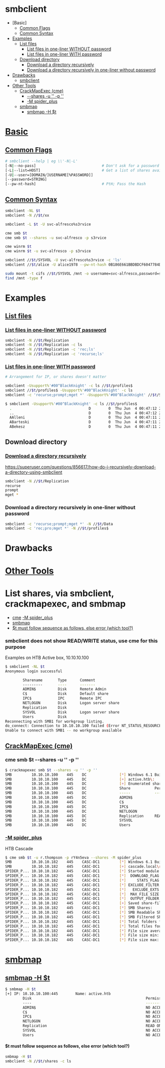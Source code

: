 # smbclient

- [Basic]
  - [Common Flags](#common-flags)
  - [Common Syntax](#common-syntax)
- [Examples](#examples)
  - [List files](#list-files)
    - [List files in one-liner WITHOUT password](#list-files-in-one-liner-without-password)
    - [List files in one-liner WITH password](#list-files-in-one-liner-with-password)
  - [Download directory](#download-directory)
    - [Download a directory recursively](#download-a-directory-recursively)
    - [Download a directory recursively in one-liner without password](#download-a-directory-recursively-in-one-liner-without-password)
- [Drawbacks](#drawbacks)
  - [smbclient](#smbclient-does-not-show-readwrite-status-use-cme-for-this-purpose)
- [Other Tools](#other-tools)
  - [CrackMapExec (cme)](#crackmapexec-cme)
    - [--shares -u '' -p ''](#cme-smb-t---shares--u---p)
    - [-M spider_plus](#m-spider_plus)
  - [smbmap](#smbmap)
    - [smbmap -H $t](#smbmap--h-t)

# [Basic](#basic)
## [Common Flags](#common-flags)
```sh
# smbclient --help | eg \\'-N|-L'
[-N|--no-pass]                              # Don't ask for a password
[-L|--list=HOST]                            # Get a list of shares available
[-U|--user=[DOMAIN/]USERNAME[%PASSWORD]]
[--password=STRING]
[--pw-nt-hash]                              # PtH; Pass the Hash
```

## [Common Syntax](#common-syntax-1)
```sh
smbclient -NL $t
smbclient -N //$t/xx

smbclient -L $t -U svc-alfresco%s3rvice

cme smb $t
cme smb $t --shares -u svc-alfresco -p s3rvice

cme winrm $t
cme winrm $t -u svc-alfresco -p s3rvice

smbclient //$t/SYSVOL -U svc-alfresco%s3rvice -c 'ls'
smbclient //$t/alice -U alice1978 --pw-nt-hash 0B186E661BBDBDCF6047784DE8B9FD8B

sudo mount -t cifs //$t/SYSVOL /mnt -o username=svc-alfresco,password=s3rvice
find /mnt -type f
```

# Examples
## [List files](#list-files-1)
### [List files in one-liner WITHOUT password](#list-files-in-one-liner-without-password-1)
```sh
smbclient -N //$t/Replication
smbclient -N //$t/Replication -c ls
smbclient -N //$t/Replication -c 'rec;ls'
smbclient -N //$t/Replication -c 'recurse;ls'
```

### [List files in one-liner WITH password](#list-files-in-one-liner-with-password-1)
```sh
# Arrangement for IP, or shares doesn't matter

smbclient -Usupport%'#00^BlackKnight' -c ls //$t/profiles$
smbclient //$t/profiles$ -Usupport%'#00^BlackKnight' -c ls
smbclient -c 'recurse;prompt;mget *' -Usupport%'#00^BlackKnight' //$t/SYSVOL

$ smbclient -Usupport%'#00^BlackKnight' -c ls //$t/profiles$
  .                                   D        0  Thu Jun  4 00:47:12 2020
  ..                                  D        0  Thu Jun  4 00:47:12 2020
  AAlleni                             D        0  Thu Jun  4 00:47:11 2020
  ABarteski                           D        0  Thu Jun  4 00:47:11 2020
  ABekesz                             D        0  Thu Jun  4 00:47:11 2020
```

## Download directory
### [Download a directory recursively](#download-a-directory-recursively-1)
https://superuser.com/questions/856617/how-do-i-recursively-download-a-directory-using-smbclient
```sh
smbclient -N //$t/Replication
recurse
prompt
mget *
```

### Download a directory recursively in one-liner without password
```sh
smbclient -c 'recurse;prompt;mget *' -N //$t/Data
smbclient -c 'rec;pro;mget *' -N //$t/profiles$
```

# Drawbacks

# [Other Tools](#other-tools-1)

# List shares, via smbclient, crackmapexec, and smbmap


- [cme](#cme-smb-ip---shares--u---p)
        [-M spider_plus](#m-spider_plus)
- [smbmap](#smbmap--h-ip)
- [$t must follow sequence as follows, else error (which tool?)](#t-must-follow-sequence-as-follows-else-error-which-tool)


### smbclient does not show READ/WRITE status, use cme for this purpose
Examples on HTB Active box, 10.10.10.100
```sh
$ smbclient -NL $t
Anonymous login successful

        Sharename       Type      Comment
        ---------       ----      -------
        ADMIN$          Disk      Remote Admin
        C$              Disk      Default share
        IPC$            IPC       Remote IPC
        NETLOGON        Disk      Logon server share 
        Replication     Disk      
        SYSVOL          Disk      Logon server share 
        Users           Disk      
Reconnecting with SMB1 for workgroup listing.
do_connect: Connection to 10.10.10.100 failed (Error NT_STATUS_RESOURCE_NAME_NOT_FOUND)
Unable to connect with SMB1 -- no workgroup available
```

## [CrackMapExec (cme)](#crackmapexec-cme-1)
### cme smb $t --shares -u '' -p ''
```sh
$ crackmapexec smb $t --shares -u '' -p ''
SMB         10.10.10.100    445    DC               [*] Windows 6.1 Build 7601 x64 (name:DC) (domain:active.htb) (signing:True) (SMBv1:False)
SMB         10.10.10.100    445    DC               [+] active.htb\: 
SMB         10.10.10.100    445    DC               [+] Enumerated shares
SMB         10.10.10.100    445    DC               Share           Permissions     Remark
SMB         10.10.10.100    445    DC               -----           -----------     ------
SMB         10.10.10.100    445    DC               ADMIN$                          Remote Admin
SMB         10.10.10.100    445    DC               C$                              Default share
SMB         10.10.10.100    445    DC               IPC$                            Remote IPC
SMB         10.10.10.100    445    DC               NETLOGON                        Logon server share 
SMB         10.10.10.100    445    DC               Replication     READ            
SMB         10.10.10.100    445    DC               SYSVOL                          Logon server share 
SMB         10.10.10.100    445    DC               Users
```

### [-M spider_plus](#m-spider_plus-1)
HTB Cascade
```sh
$ cme smb $t -u r.thompson -p rY4n5eva --shares -M spider_plus
SMB         10.10.10.182    445    CASC-DC1         [*] Windows 6.1 Build 7601 x64 (name:CASC-DC1) (domain:cascade.local) (signing:True) (SMBv1:False)
SMB         10.10.10.182    445    CASC-DC1         [+] cascade.local\r.thompson:rY4n5eva 
SPIDER_P... 10.10.10.182    445    CASC-DC1         [*] Started module spidering_plus with the following options:
SPIDER_P... 10.10.10.182    445    CASC-DC1         [*]  DOWNLOAD_FLAG: False
SPIDER_P... 10.10.10.182    445    CASC-DC1         [*]     STATS_FLAG: True
SPIDER_P... 10.10.10.182    445    CASC-DC1         [*] EXCLUDE_FILTER: ['print$', 'ipc$']
SPIDER_P... 10.10.10.182    445    CASC-DC1         [*]   EXCLUDE_EXTS: ['ico', 'lnk']
SPIDER_P... 10.10.10.182    445    CASC-DC1         [*]  MAX_FILE_SIZE: 50 KB
SPIDER_P... 10.10.10.182    445    CASC-DC1         [*]  OUTPUT_FOLDER: /tmp/cme_spider_plus
SPIDER_P... 10.10.10.182    445    CASC-DC1         [+] Saved share-file metadata to "/tmp/cme_spider_plus/10.10.10.182.json".
SPIDER_P... 10.10.10.182    445    CASC-DC1         [*] SMB Shares:           8 (ADMIN$, Audit$, C$, Data, IPC$, NETLOGON, print$, SYSVOL)
SPIDER_P... 10.10.10.182    445    CASC-DC1         [*] SMB Readable Shares:  4 (Data, NETLOGON, print$, SYSVOL)
SPIDER_P... 10.10.10.182    445    CASC-DC1         [*] SMB Filtered Shares:  1
SPIDER_P... 10.10.10.182    445    CASC-DC1         [*] Total folders found:  58
SPIDER_P... 10.10.10.182    445    CASC-DC1         [*] Total files found:    20
SPIDER_P... 10.10.10.182    445    CASC-DC1         [*] File size average:    1.07 KB
SPIDER_P... 10.10.10.182    445    CASC-DC1         [*] File size min:        6 B
SPIDER_P... 10.10.10.182    445    CASC-DC1         [*] File size max:        5.83 KB
```

# [smbmap](#smbmap-1)

## [smbmap -H $t](#smbmap--h-t-1)
```sh
$ smbmap -H $t
[+] IP: 10.10.10.100:445        Name: active.htb                                        
        Disk                                                    Permissions     Comment
        ----                                                    -----------     -------
        ADMIN$                                                  NO ACCESS       Remote Admin
        C$                                                      NO ACCESS       Default share
        IPC$                                                    NO ACCESS       Remote IPC
        NETLOGON                                                NO ACCESS       Logon server share 
        Replication                                             READ ONLY
        SYSVOL                                                  NO ACCESS       Logon server share 
        Users                                                   NO ACCESS
```

#### $t must follow sequence as follows, else error (which tool?)
```sh
smbmap -H $t
smbclient -N //$t/shares -c ls
```